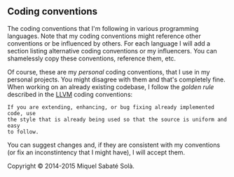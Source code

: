 
## Coding conventions

The coding conventions that I'm following in various programming languages.
Note that my coding conventions might reference other conventions or be
influenced by others. For each language I will add a section listing
alternative coding conventions or my influencers. You can shamelessly copy
these conventions, reference them, etc.

Of course, these are my *personal* coding conventions, that I use in my personal
projects. You might disagree with them and that's completely fine. When working
on an already existing codebase, I follow the *golden rule* described in the
[LLVM](http://llvm.org/docs/CodingStandards.html) coding conventions:

    If you are extending, enhancing, or bug fixing already implemented code, use
    the style that is already being used so that the source is uniform and easy
    to follow.

You can suggest changes and, if they are consistent with my conventions (or
fix an inconstintency that I might have), I will accept them.

Copyright &copy; 2014-2015 Miquel Sabaté Solà.

